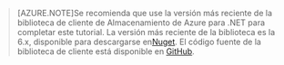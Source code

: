 >[AZURE.NOTE]Se recomienda que use la versión más reciente de la biblioteca de cliente de Almacenamiento de Azure para .NET para completar este tutorial. La versión más reciente de la biblioteca es la 6.x, disponible para descargarse en[Nuget](https://www.nuget.org/packages/WindowsAzure.Storage/). El código fuente de la biblioteca de cliente está disponible en [GitHub](https://github.com/Azure/azure-storage-net).

<!---HONumber=Nov15_HO2-->